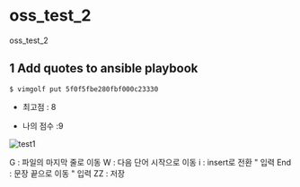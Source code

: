 # oss_test_2
oss_test_2

## 1 Add quotes to ansible playbook
` $ vimgolf put 5f0f5fbe280fbf000c23330 `

- 최고점 : 8

- 나의 점수 :9

![test1](https://user-images.githubusercontent.com/77104243/144735191-4748624c-ddf2-4b26-880c-823048bffdf2.gif)

G : 파일의 마지막 줄로 이동
W : 다음 단어 시작으로 이동
i : insert로 전환
" 입력
End : 문장 끝으로 이동
" 입력
<Esc> ZZ : 저장
